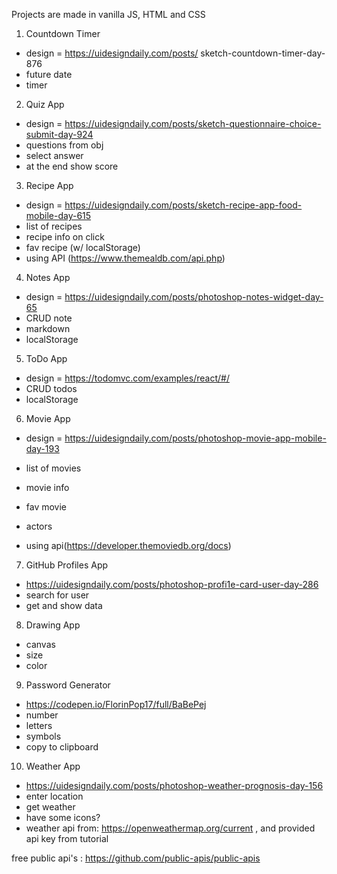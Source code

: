 Projects are made in vanilla JS, HTML and CSS

1. Countdown Timer

- design = https://uidesigndaily.com/posts/ sketch-countdown-timer-day-876
- future date
- timer

2. Quiz App

- design = https://uidesigndaily.com/posts/sketch-questionnaire-choice-submit-day-924
- questions from obj
- select answer
- at the end show score

3. Recipe App

- design = https://uidesigndaily.com/posts/sketch-recipe-app-food-mobile-day-615
- list of recipes
- recipe info on click
- fav recipe (w/ localStorage)
- using API (https://www.themealdb.com/api.php)

4. Notes App

- design = https://uidesigndaily.com/posts/photoshop-notes-widget-day-65
- CRUD note
- markdown
- localStorage

5. ToDo App

- design = https://todomvc.com/examples/react/#/
- CRUD todos
- localStorage

6. Movie App

- design = https://uidesigndaily.com/posts/photoshop-movie-app-mobile-day-193

- list of movies
- movie info
- fav movie
- actors
- using api(https://developer.themoviedb.org/docs)

7. GitHub Profiles App

- https://uidesigndaily.com/posts/photoshop-profi1e-card-user-day-286
- search for user
- get and show data

8. Drawing App

- canvas
- size
- color

9. Password Generator

- https://codepen.io/FlorinPop17/full/BaBePej
- number
- letters
- symbols
- copy to clipboard

10. Weather App

- https://uidesigndaily.com/posts/photoshop-weather-prognosis-day-156
- enter location
- get weather
- have some icons?
- weather api from: https://openweathermap.org/current , and provided api key from tutorial

free public api's : https://github.com/public-apis/public-apis
